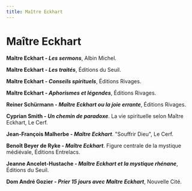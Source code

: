 ```yaml
---
title: Maître Eckhart
---
```


Maître Eckhart
==============

**Maître Eckhart - *Les sermons***, Albin Michel.

**Maître Eckhart - *Les traités***, Éditions du Seuil.

**Maître Eckhart - *Conseils spirituels***, Éditions Rivages.

**Maître Eckhart - *Aphorismes et légendes***, Éditions Rivages.

**Reiner Schürmann - *Maître Eckhart ou la joie errante***, Éditions Rivages.

**Cyprian Smith - *Un chemin de paradoxe***. La vie spirituelle selon Maître Eckhart, Le Cerf.

**Jean-François Malherbe - *Maître Eckhart***. "Souffrir Dieu", Le Cerf.

**Benoît Beyer de Ryke - *Maître Eckhart***. Figure centrale de la mystique médiévale, Éditions Entrelacs.

**Jeanne Ancelet-Hustache - *Maître Eckhart et la mystique rhénane***, Éditions du Seuil.

**Dom André Gozier - *Prier 15 jours avec Maître Eckhart***, Nouvelle Cité.
